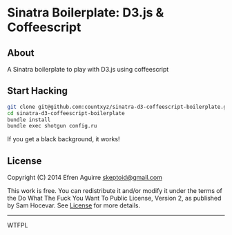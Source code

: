 # Sinatra Boilerplate: D3.js & Coffeescript

## About

A Sinatra boilerplate to play with D3.js using coffeescript

## Start Hacking

```bash
git clone git@github.com:countxyz/sinatra-d3-coffeescript-boilerplate.git
cd sinatra-d3-coffeescript-boilerplate
bundle install
bundle exec shotgun config.ru
```

If you get a black background, it works!

## License

Copyright (C) 2014 Efren Aguirre <skeptoid@gmail.com>

This work is free. You can redistribute it and/or modify it under the
terms of the Do What The Fuck You Want To Public License, Version 2,
as published by Sam Hocevar. See 
[License](https://github.com/countxyz/sinatra-d3-coffeescript-boilerplate/blob/master/LICENSE.txt)
for more details.

<hr>

<a href="http://www.wtfpl.net/"><img
       src="http://www.wtfpl.net/wp-content/uploads/2012/12/wtfpl-badge-4.png"
       width="80" height="15" alt="WTFPL" /></a>
